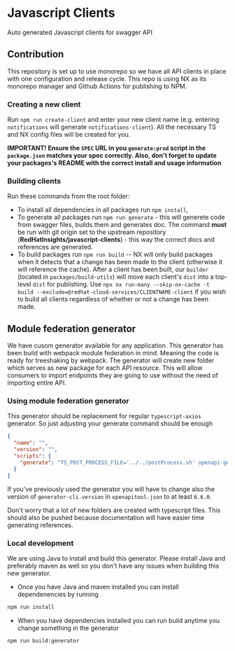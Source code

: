 # Javascript Clients
Auto generated Javascript clients for swagger API

## Contribution
This repository is set up to use monorepo so we have all API clients in place with one configuration and release cycle. This repo is using NX as its monorepo manager and Github Actions for publishing to NPM.

### Creating a new client
Run `npm run create-client` and enter your new client name (e.g. entering `notifications` will generate `notifications-client`). All the necessary TS and NX config files will be created for you.

**IMPORTANT! Ensure the `SPEC` URL in you `generate:prod` script in the `package.json` matches your spec correctly. Also, don't forget to update your packages's README with the correct install and usage information**

### Building clients

Run these commands from the root folder:

* To install all dependencies in all packages run `npm install`,
* To generate all packages run `npm run generate` - this will generete code from swagger files, builds them and generates doc. The command **must** be run with git origin set to the upstream repository (**RedHatInsights/javascript-clients**) - this way the correct docs and references are generated.
* To build packages run `npm run build` -- NX will only build packages when it detects that a change has been made to the client (otherwise it will reference the cache). After a client has been built, our `builder` (located in `packages/build-utils`) will move each client's `dist` into a top-level `dist` for publishing. Use `npx nx run-many --skip-nx-cache -t build --exclude=@redhat-cloud-services/CLIENTNAME-client` if you wish to build all clients regardless of whether or not a change has been made.

## Module federation generator

We have cusom generator available for any application. This generator has been build with webpack module federation in mind. Meaning the code is ready for treeshaking by webpack. The generator will create new folder which serves as new package for each API resource. This will allow consumers to import endpoints they are going to use without the need of importing entire API.

### Using module federation generator

This generator should be replacement for regular `typescript-axios` generator. So just adjusting your generate command should be enough

```JSON
{
  "name": "",
  "version": "",
  "scripts": {
    "generate": "TS_POST_PROCESS_FILE='../../postProcess.sh' openapi-generator-cli generate -i $SPEC --custom-generator=../../target/typescript-axios-webpack-module-federation-openapi-generator-1.0.0.jar -g typescript-axios-webpack-module-federation -o . --skip-validate-spec --enable-post-process-file"
  }
}
```

If you've previously used the generator you will have to change also the version of `generator-cli.version` in `openapitool.json` to at least `6.6.0`.

Don't worry that a lot of new folders are created with typescript files. This should also be pushed because documentation will have easier time generating references.

### Local development

We are using Java to install and build this generator. Please install Java and preferably maven as well so you don't have any issues when building this new generator.

* Once you have Java and maven installed you can install dependenencies by running

```bash
npm run install
```

* When you have dependencies installed you can run build anytime you change something in the generator

```bash
npm run build:generator
```

